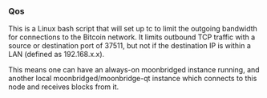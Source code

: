 ### Qos ###

This is a Linux bash script that will set up tc to limit the outgoing bandwidth for connections to the Bitcoin network. It limits outbound TCP traffic with a source or destination port of 37511, but not if the destination IP is within a LAN (defined as 192.168.x.x).

This means one can have an always-on moonbridged instance running, and another local moonbridged/moonbridge-qt instance which connects to this node and receives blocks from it.
